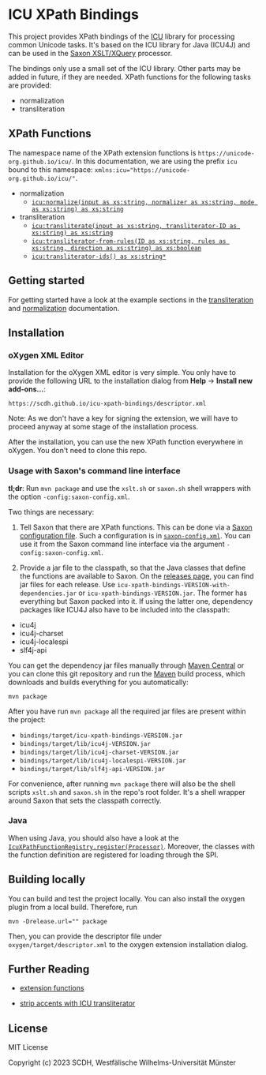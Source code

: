 # ICU XPath Bindings

This project provides XPath bindings of the
[ICU](https://unicode-org.github.io/icu/) library for processing
common Unicode tasks. It's based on the ICU library for Java (ICU4J)
and can be used in the [Saxon XSLT/XQuery](https://www.saxonica.com)
processor.

The bindings only use a small set of the ICU library. Other parts may
be added in future, if they are needed. XPath functions for the
following tasks are provided:

- normalization
- transliteration

## XPath Functions

The namespace name of the XPath extension functions is
`https://unicode-org.github.io/icu/`. In this documentation, we are
using the prefix `icu` bound to this namespace:
`xmlns:icu="https://unicode-org.github.io/icu/"`.

- normalization
  - [`icu:normalize(input as xs:string, normalizer as xs:string, mode as xs:string) as xs:string`](doc/normalization.md#icunormalize)
- transliteration
  - [`icu:transliterate(input as xs:string, transliterator-ID as
    xs:string) as xs:string`](doc/transliteration.md#icutransliterate)
  - [`icu:transliterator-from-rules(ID as xs:string, rules as xs:string, direction as xs:string) as xs:boolean`](doc/transliteration.md#icutransliterator-from-rules)
  - [`icu:transliterator-ids() as xs:string*`](doc/transliteration.md#icutransliterator-ids)

## Getting started

For getting started have a look at the example sections in the
[transliteration](doc/transliteration.md) and
[normalization](doc/normalization.md) documentation.


## Installation

### oXygen XML Editor

Installation for the oXygen XML editor is very simple. You only have
to provide the following URL to the installation dialog from **Help**
-> **Install new add-ons...**:

```
https://scdh.github.io/icu-xpath-bindings/descriptor.xml
```

Note: As we don't have a key for signing the extension, we will have
to proceed anyway at some stage of the installation process.

After the installation, you can use the new XPath function everywhere
in oXygen. You don't need to clone this repo.

### Usage with Saxon's command line interface

**tl;dr**: Run `mvn package` and use the `xslt.sh` or `saxon.sh` shell
wrappers with the option `-config:saxon-config.xml`.

Two things are necessary:

1. Tell Saxon that there are XPath functions. This can be done via a
   [Saxon configuration
   file](https://www.saxonica.com/html/documentation11/configuration/configuration-file/). Such
   a configuration is in [`saxon-config.xml`](saxon-config.xml). You
   can use it from the Saxon command line interface via the argument
   `-config:saxon-config.xml`.

2. Provide a jar file to the classpath, so that the Java classes that
   define the functions are available to Saxon. On the [releases
   page](https://github.com/SCDH/icu-xpath-bindings/releases/), you
   can find jar files for each release. Use
   `icu-xpath-bindings-VERSION-with-dependencies.jar` or
   `icu-xpath-bindings-VERSION.jar`. The former has everything but
   Saxon packed into it. If using the latter one, dependency packages
   like ICU4J also have to be included into the classpath:

- icu4j
- icu4j-charset
- icu4j-localespi
- slf4j-api

You can get the dependency jar files manually through [Maven
Central](https://mvnrepository.com/repos/central) or you can clone
this git repository and run the [Maven](https://maven.apache.org/)
build process, which downloads and builds everything for you
automatically:

```{shell}
mvn package
```

After you have run `mvn package` all the required jar files are
present within the project:

- `bindings/target/icu-xpath-bindings-VERSION.jar`
- `bindings/target/lib/icu4j-VERSION.jar`
- `bindings/target/lib/icu4j-charset-VERSION.jar`
- `bindings/target/lib/icu4j-localespi-VERSION.jar`
- `bindings/target/lib/slf4j-api-VERSION.jar`

For convenience, after running `mvn package` there will also be the
shell scripts `xslt.sh` and `saxon.sh` in the repo's root folder. It's
a shell wrapper around Saxon that sets the classpath correctly.


### Java

When using Java, you should also have a look at the
[`IcuXPathFunctionRegistry.register(Processor)`](bindings/src/main/java/de/wwu/scdh/xpath/icu/IcuXPathFunctionRegistry.java). Moreover,
the classes with the function definition are registered for loading
through the SPI.

## Building locally

You can build and test the project locally. You can also install the
oxygen plugin from a local build. Therefore, run

```{shell}
mvn -Drelease.url="" package
```

Then, you can provide the descriptor file under
`oxygen/target/descriptor.xml` to the oxygen extension installation
dialog.


## Further Reading

- [extension functions](https://www.saxonica.com/html/documentation11/extensibility/extension-functions-J/ext-full-J.html)

- [strip accents with ICU
  transliterator](https://stackoverflow.com/questions/2992066/code-to-strip-diacritical-marks-using-icu)


## License

MIT License

Copyright (c) 2023 SCDH, Westfälische Wilhelms-Universität Münster
